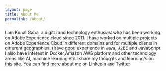 ```yaml
---
layout: page
title: About Me
permalink: /about/
---
```


<!--<img src="{{ site.baseurl }}/assets/profile-placeholder.gif" title="Profile Picture" class="profile">-->

I am Kunal Gaba, a digital and technology enthusiast who has been working on Adobe Experience cloud since 2011. I have worked on multiple projects on Adobe Experience Cloud in different domains and for multiple clients in different geographies. I have good experience in Java, J2EE and JavaScript. I also have interest in Docker,Amazon AWS platform and other technology areas like AI, machine learning etc.I share my thoughts and learning's on this site. You can find more about me on [Linkedin] and [Twitter]

[Linkedin]: https://www.linkedin.com/in/gabakunal/
[Twitter]: http://twitter.com/kunalgaba

